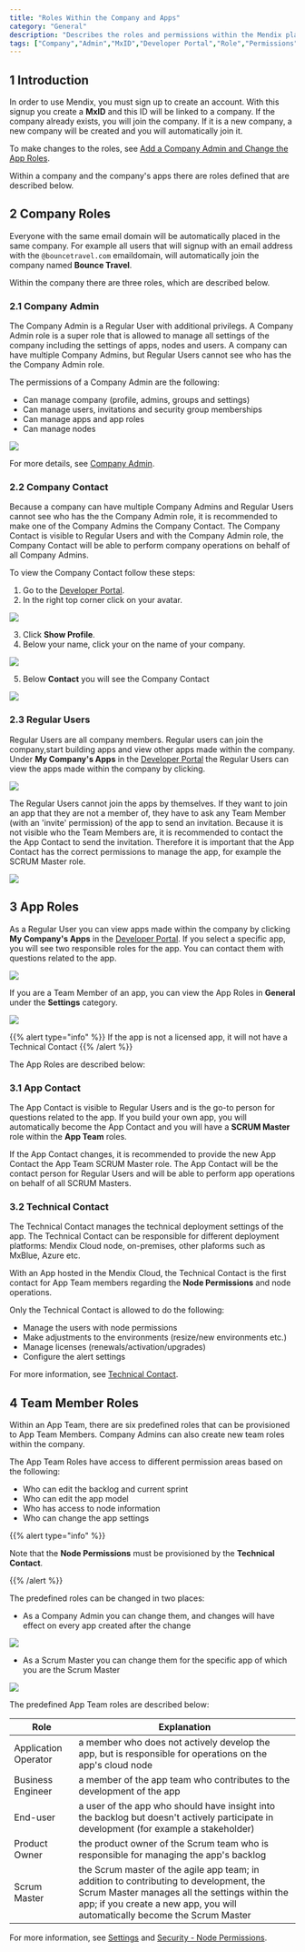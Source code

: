 ```yaml
---
title: "Roles Within the Company and Apps"
category: "General"
description: "Describes the roles and permissions within the Mendix platform."
tags: ["Company","Admin","MxID","Developer Portal","Role","Permissions"]
---
```


## 1 Introduction

In order to use Mendix, you must sign up to create an account. With this signup you create a **MxID** and this ID will be linked to a company. If the company already exists, you will join the company. If it is a new company, a new company will be created and you will automatically join it.

To make changes to the roles, see [Add a Company Admin and Change the App Roles](/developerportal/howto/change-roles).

Within a company and the company's apps there are roles defined that are described below.

## 2 Company Roles

Everyone with the same email domain will be automatically placed in the same company. For example all users that will signup with an email address with the `@bouncetravel.com` emaildomain, will automatically join the company named **Bounce Travel**.

Within the company there are three roles, which are described below.

### 2.1 Company Admin

The Company Admin is a Regular User with additional privilegs. A Company Admin role is a super role that is allowed to manage all settings of the company including the settings of apps, nodes and users. A company can have multiple Company Admins, but Regular Users cannot see who has the the Company Admin role.

The permissions of a Company Admin are the following:

* Can manage company (profile, admins, groups and settings)
* Can manage users, invitations and security group memberships
* Can manage apps and app roles
* Can manage nodes

 ![](attachments/company-admin.png)

For more details, see [Company Admin](/developerportal/companyadmin).

### 2.2 Company Contact

Because a company can have multiple Company Admins and Regular Users cannot see who has the the Company Admin role, it is recommended to make one of the Company Admins the Company Contact. The Company Contact is visible to Regular Users and with the Company Admin role, the Company Contact will be able to perform company operations on behalf of all Company Admins.

To view the Company Contact follow these steps:

1. Go to the [Developer Portal](http://home.mendix.com).
2. In the right top corner click on your avatar.

 ![](attachments/showprofile.jpg)

3. Click **Show Profile**.
4. Below your name, click your on the name of your company.

 ![](attachments/my-profile.jpg)
 
5. Below **Contact** you will see the Company Contact

 ![](attachments/company-contact.png)

### 2.3 Regular Users

Regular Users are all company members. Regular users can join the company,start building apps and view other apps made within the company. Under **My Company's Apps** in the [Developer Portal](http://home.mendix.com) the Regular Users can view the apps made within the company by clicking.

![](attachments/myapps.png)

The Regular Users cannot join the apps by themselves. If they want to join an app that they are not a member of, they have to ask any Team Member (with an 'invite' permission) of the app to send an invitation. Because it is not visible who the Team Members are, it is recommended to contact the the App Contact to send the invitation. Therefore it is important that the App Contact has the correct permissions to manage the app, for example the SCRUM Master role.

 ![](attachments/company-app.png)

## 3 App Roles

As a Regular User you can view apps made within the company by clicking **My Company's Apps** in the [Developer Portal](http://home.mendix.com). If you select a specific app, you will see two responsible roles for the app. You can contact them with questions related to the app.

 ![](attachments/company-app.png)

 If you are a Team Member of an app, you can view the App Roles in **General** under the **Settings** category.

 ![](attachments/app-roles.png)

{{% alert type="info" %}}
If the app is not a licensed app, it will not have a Technical Contact
{{% /alert %}}

The App Roles are described below:

### 3.1 App Contact

The App Contact is visible to Regular Users and is the go-to person for questions related to the app. If you build your own app, you will automatically become the App Contact and you will have a **SCRUM Master** role within the **App Team** roles.

If the App Contact changes, it is recommended to provide the new App Contact the App Team SCRUM Master role. The App Contact will be the contact person for Regular Users and will be able to perform app operations on behalf of all SCRUM Masters.

### 3.2 Technical Contact

The Technical Contact manages the technical deployment settings of the app. The Technical Contact can be responsible for different deployment platforms: Mendix Cloud node, on-premises, other plaforms such as MxBlue, Azure etc. 

With an App hosted in the Mendix Cloud, the Technical Contact is the first contact for App Team members regarding the **Node Permissions** and node operations. 

Only the Technical Contact is allowed to do the following:

* Manage the users with node permissions
* Make adjustments to the environments (resize/new environments etc.)
* Manage licenses (renewals/activation/upgrades)
* Configure the alert settings

For more information, see [Technical Contact](/developerportal/settings/technical-contact).

## 4 Team Member Roles

Within an App Team, there are six predefined roles that can be provisioned to App Team Members. Company Admins can also create new team roles within the company.

The App Team Roles have access to different permission areas based on the following:

* Who can edit the backlog and current sprint
* Who can edit the app model
* Who has access to node information
* Who can change the app settings

{{% alert type="info" %}}

Note that the **Node Permissions** must be provisioned by the **Technical Contact**.

{{% /alert %}}

The predefined roles can be changed in two places:

*	As a Company Admin you can change them, and changes will have effect on every app created after the change

 ![](attachments/admin-roles.png)

*	As a Scrum Master you can change them for the specific app of which you are the Scrum Master

 ![](attachments/app-team.png)

The predefined App Team roles are described below:

Role | Explanation
------------ | -------------
Application Operator | a member who does not actively develop the app, but is responsible for operations on the app's cloud node
Business Engineer | a member of the app team who contributes to the development of the app
End-user | a user of the app who should have insight into the backlog but doesn't actively participate in development (for example a stakeholder)
Product Owner | the product owner of the Scrum team who is responsible for managing the app's backlog
Scrum Master | the Scrum master of the agile app team; in addition to contributing to development, the Scrum Master manages all the settings within the app; if you create a new app, you will automatically become the Scrum Master

For more information, see [Settings](/developerportal/settings) and [Security - Node Permissions](/developerportal/settings/node-permissions).

